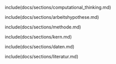 include(docs/sections/computational_thinking.md)

include(docs/sections/arbeitshypothese.md)

include(docs/sections/methode.md)

include(docs/sections/kern.md)

include(docs/sections/daten.md)

include(docs/sections/literatur.md)


